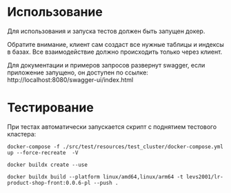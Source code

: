 # Использование
Для использования и запуска тестов должен быть запущен докер.

Обратите внимание, клиент сам создаст все нужные таблицы и индексы в базах.
Все взаимодействие должно происходить только через клиент.

Для документации и примеров запросов развернут swagger, если приложение запущено,
он доступен по ссылке: http://localhost:8080/swagger-ui/index.html

# Тестирование
При тестах автоматически запускается скрипт с поднятием тестового кластера:
```shell
docker-compose -f ./src/test/resources/test_cluster/docker-compose.yml up --force-recreate  -V
```

```commandline
docker buildx create --use

docker buildx build --platform linux/amd64,linux/arm64 -t levs2001/lr-product-shop-front:0.0.6-pl --push .
```
